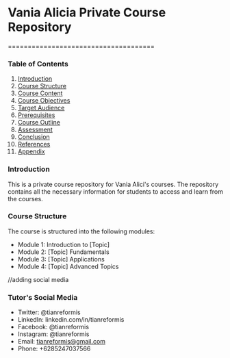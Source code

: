 # Vania Alicia Private Course Repository
=====================================
### Table of Contents
1. [Introduction](#introduction)
2. [Course Structure](#course-structure)
3. [Course Content](#course-content)
4. [Course Objectives](#course-objectives)
5. [Target Audience](#target-audience)
6. [Prerequisites](#prerequisites)
7. [Course Outline](#course-outline)
8. [Assessment](#assessment)
9. [Conclusion](#conclusion)
10. [References](#references)
11. [Appendix](#appendix)

### Introduction
This is a private course repository for Vania Alici's courses. The repository contains all the necessary
information for students to access and learn from the courses.

### Course Structure
The course is structured into the following modules:
* Module 1: Introduction to [Topic]
* Module 2: [Topic] Fundamentals
* Module 3: [Topic] Applications
* Module 4: [Topic] Advanced Topics

//adding social media
### Tutor's Social Media
* Twitter: @tianreformis
* LinkedIn: linkedin.com/in/tianreformis
* Facebook: @tianreformis
* Instagram: @tianreformis
* Email: [tianreformis@gmail.com](mailto:tianreformis@gmail.com)
* Phone: +6285247037566





